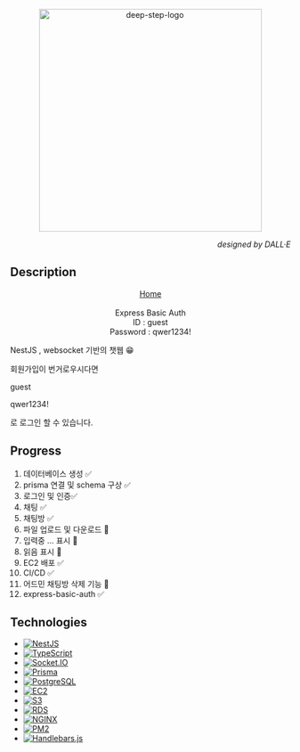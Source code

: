 <p align="center">
 <picture >
  <source media="(prefers-color-scheme: dark)" srcset="https://da9ck3uz4lf5y.cloudfront.net/assets/logos/deep-step-dark-logo.png">
  <source media="(prefers-color-scheme: light)" srcset="https://da9ck3uz4lf5y.cloudfront.net/assets/logos/deep-step-light-logo.png">
  <img alt="deep-step-logo" src="https://da9ck3uz4lf5y.cloudfront.net/assets/logos/deep-step-light-logo.png" width="400">
 </picture>
</p>

_<p align="right">designed by DALL·E</p>_

## Description


<p align="center"> 
  <a href="https://deep-step.com" target="_blank" >Home</a> 
  <br/><br/> 
   Express Basic Auth
  <br/>
   ID : guest
  <br/>
   Password : qwer1234!
  <br/>
</p>


NestJS , websocket 기반의 챗웹 😁

회원가입이 번거로우시다면
  
guest
  
qwer1234! 
  
로 로그인 할 수 있습니다.

## Progress

1. 데이터베이스 생성 ✅
2. prisma 연결 및 schema 구상 ✅
3. 로그인 및 인증✅
4. 채팅 ✅
5. 채팅방 ✅
6. 파일 업로드 및 다운로드 🔲
7. 입력중 ... 표시 🔲
8. 읽음 표시 🔲
9. EC2 배포 ✅
10. CI/CD ✅
11. 어드민 채팅방 삭제 기능 🔲
12. express-basic-auth ✅
 

## Technologies

- [![NestJS](https://img.shields.io/badge/NestJS-%23E0234E.svg?style=for_the_badge&logo=NestJS&logoColor=white)](https://docs.nestjs.com/)
- [![TypeScript](https://img.shields.io/badge/TypeScript-%23007ACC.svg?style=for_the_badge&logo=TypeScript&logoColor=white)](https://socket.io/)
- [![Socket.IO](https://img.shields.io/badge/Socket.IO-%23010101.svg?style=for_the_badge&logo=Socket.IO&logoColor=white)](https://www.typescriptlang.org/docs/)
- [![Prisma](https://img.shields.io/badge/Prisma-%232D3748.svg?style=for_the_badge&logo=Prisma&logoColor=white)](https://www.prisma.io/docs/)
- [![PostgreSQL](https://img.shields.io/badge/PostgreSQL-%23316192.svg?style=for_the_badge&logo=PostgreSQL&logoColor=white)](https://www.postgresql.org/docs/)
- [![EC2](https://img.shields.io/badge/EC2-%23FF9900.svg?style=for_the_badge&logo=amazonec2&logoColor=white)](https://docs.aws.amazon.com/ec2/)
- [![S3](https://img.shields.io/badge/S3-%23569A31.svg?style=for_the_badge&logo=amazons3&logoColor=white)](https://docs.aws.amazon.com/s3/)
- [![RDS](https://img.shields.io/badge/RDS-%23527FFF.svg?style=for_the_badge&logo=amazonrds&logoColor=white)](https://docs.aws.amazon.com/rds/)
- [![NGINX](https://img.shields.io/badge/NGINX-%23009639.svg?style=for_the_badge&logo=nginx&logoColor=white)](https://nginx.org/en/docs/)
- [![PM2](https://img.shields.io/badge/PM2-%232B037A.svg?style=for_the_badge&logo=pm2&logoColor=white)](https://pm2.keymetrics.io/docs/usage/quick-start/)
- [![Handlebars.js](https://img.shields.io/badge/Handlebars-%23000000.svg?style=for_the_badge&logo=Handlebars.js&logoColor=white)](https://handlebarsjs.com/)
